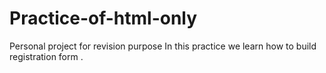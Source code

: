 # Practice-of-html-only
 Personal project for revision purpose
 In this practice we learn how to build registration form .
